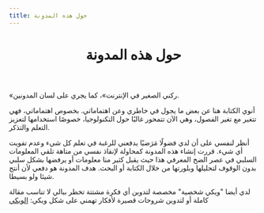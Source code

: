 ```yaml
---
title: حول هذه المدونة
---
```


<header class="post-header">
	<h1>حول هذه المدونة</h1>
</header>

«ركني الصغير في الإنترنت»، كما يجري على لسان المدونين.

أنوي الكتابة هنا عن بعض ما يجول في خاطري وعن اهتماماتي.
بخصوص اهتماماتي، فهي تتغير مع تغير الفصول، وهي الآن تتمحور غالبًا حول التكنولوجيا،
خصوصًا استخدامها لتعزيز التعلم والتذكر.

أنظر لنفسي  على أن لدي فضولًا مَرَضيًا يدفعني للرغبة في تعلم كل شيء وعدم تفويت أي شيء.
قررت إنشاء هذه المدونة كمحاولة لإنقاذ نفسي من متاهة تلقي المعلومات السلبي في عصر الضخ المعرفي هذا
حيث يقبل كثير منا معلومات أو يرفضها بشكل سلبي بدون الوقوف لتحليلها وبلورتها من خلال الكتابة أو البحث.
هدف المدونة هو دفعي لأن أنتج شيئا ولو بسيطا.

لدي أيضا "ويكي شخصية" مخصصة لتدوين أي فكرة مشتتة تخطر ببالي لا تناسب مقالة كاملة أو لتدوين شروحات قصيرة لأفكار تهمني على شكل ويكي:
[الويكي](https://www.abdnh.net/curious/)
